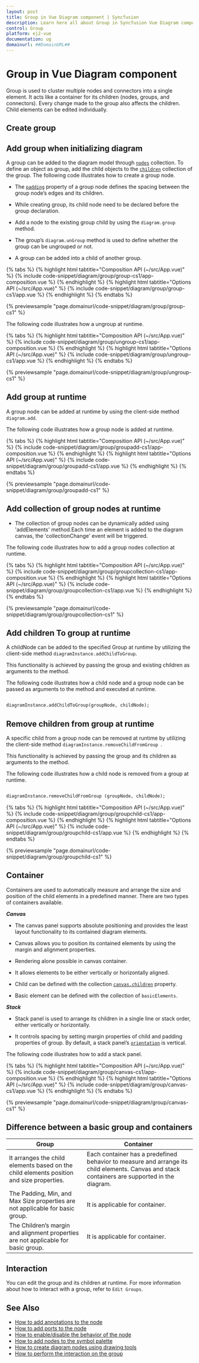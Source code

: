 ```yaml
---
layout: post
title: Group in Vue Diagram component | Syncfusion
description: Learn here all about Group in Syncfusion Vue Diagram component of Syncfusion Essential JS 2 and more.
control: Group 
platform: ej2-vue
documentation: ug
domainurl: ##DomainURL##
---
```


# Group in Vue Diagram component

Group is used to cluster multiple nodes and connectors into a single element. It acts like a container for its children (nodes, groups, and connectors). Every change made to the group also affects the children. Child elements can be edited individually.

## Create group

## Add group when initializing diagram

A group can be added to the diagram model through [`nodes`](https://ej2.syncfusion.com/vue/documentation/api/diagram/node) collection. To define an object as group, add the child objects to the [`children`](https://ej2.syncfusion.com/vue/documentation/api/diagram/node#children-string) collection of the group. The following code illustrates how to create a group node.

* The [`padding`](https://ej2.syncfusion.com/vue/documentation/api/diagram/node#padding-MarginModel) property of a group node defines the spacing between the group node’s edges and its children.

* While creating group, its child node need to be declared before the group declaration.

* Add a node to the existing group child by using the `diagram.group` method.

* The group’s `diagram.unGroup` method is used to define whether the group can be ungrouped or not.

* A group can be added into a child of another group.

{% tabs %}
{% highlight html tabtitle="Composition API (~/src/App.vue)" %}
{% include code-snippet/diagram/group/group-cs1/app-composition.vue %}
{% endhighlight %}
{% highlight html tabtitle="Options API (~/src/App.vue)" %}
{% include code-snippet/diagram/group/group-cs1/app.vue %}
{% endhighlight %}
{% endtabs %}
        
{% previewsample "page.domainurl/code-snippet/diagram/group/group-cs1" %}

The following code illustrates how a ungroup  at runtime.

{% tabs %}
{% highlight html tabtitle="Composition API (~/src/App.vue)" %}
{% include code-snippet/diagram/group/ungroup-cs1/app-composition.vue %}
{% endhighlight %}
{% highlight html tabtitle="Options API (~/src/App.vue)" %}
{% include code-snippet/diagram/group/ungroup-cs1/app.vue %}
{% endhighlight %}
{% endtabs %}
        
{% previewsample "page.domainurl/code-snippet/diagram/group/ungroup-cs1" %}

## Add group at runtime

A group node can be added at runtime by using the client-side method `diagram.add`.

The following code illustrates how a group node is added at runtime.

{% tabs %}
{% highlight html tabtitle="Composition API (~/src/App.vue)" %}
{% include code-snippet/diagram/group/groupadd-cs1/app-composition.vue %}
{% endhighlight %}
{% highlight html tabtitle="Options API (~/src/App.vue)" %}
{% include code-snippet/diagram/group/groupadd-cs1/app.vue %}
{% endhighlight %}
{% endtabs %}
        
{% previewsample "page.domainurl/code-snippet/diagram/group/groupadd-cs1" %}

## Add collection of group nodes at runtime

* The collection of group nodes can be dynamically added using 'addElements' method.Each time an element is added to the diagram canvas, the 'collectionChange' event will be triggered.

The following code illustrates how to add a group nodes collection at runtime.

{% tabs %}
{% highlight html tabtitle="Composition API (~/src/App.vue)" %}
{% include code-snippet/diagram/group/groupcollection-cs1/app-composition.vue %}
{% endhighlight %}
{% highlight html tabtitle="Options API (~/src/App.vue)" %}
{% include code-snippet/diagram/group/groupcollection-cs1/app.vue %}
{% endhighlight %}
{% endtabs %}
        
{% previewsample "page.domainurl/code-snippet/diagram/group/groupcollection-cs1" %}

## Add children To group at runtime

A childNode can be added to the specified Group at runtime by utilizing the client-side method `diagramInstance.addChildToGroup`. 

This functionality is achieved by passing the group and existing children as arguments to the method.

The following code illustrates how a child node and a group node can be passed as arguments to the method and executed at runtime.

```html

diagramInstance.addChildToGroup(groupNode, childNode); 

```
## Remove children from group at runtime

A specific child from a group node can be removed at runtime by utilizing the client-side method `diagramInstance.removeChildFromGroup `. 

This functionality is achieved by passing the group and its children as arguments to the method.

The following code illustrates how a child node is removed from a group at runtime.

```html

diagramInstance.removeChildFromGroup (groupNode, childNode); 

```

{% tabs %}
{% highlight html tabtitle="Composition API (~/src/App.vue)" %}
{% include code-snippet/diagram/group/groupchild-cs1/app-composition.vue %}
{% endhighlight %}
{% highlight html tabtitle="Options API (~/src/App.vue)" %}
{% include code-snippet/diagram/group/groupchild-cs1/app.vue %}
{% endhighlight %}
{% endtabs %}
        
{% previewsample "page.domainurl/code-snippet/diagram/group/groupchild-cs1" %}

## Container

Containers are used to automatically measure and arrange the size and position of the child elements in a predefined manner. There are two types of containers available.

***Canvas***

* The canvas panel supports absolute positioning and provides the least layout functionality to its contained diagram elements.

* Canvas allows you to position its contained elements by using the margin and alignment properties.

* Rendering alone possible in canvas container.

* It allows elements to be either vertically or horizontally aligned.

* Child can be defined with the collection [`canvas.children`](https://ej2.syncfusion.com/vue/documentation/api/diagram/canvas#children-DiagramElement) property.

* Basic element can be defined with the collection of `basicElements`.

***Stack***

* Stack panel is used to arrange its children in a single line or stack order, either vertically or horizontally.

* It controls spacing by setting margin properties of child and padding properties of group. By default, a stack panel’s [`orientation`](https://ej2.syncfusion.com/vue/documentation/api/diagram/stackPanel#orientation-Orientation) is vertical.

The following code illustrates how to add a stack panel.

{% tabs %}
{% highlight html tabtitle="Composition API (~/src/App.vue)" %}
{% include code-snippet/diagram/group/canvas-cs1/app-composition.vue %}
{% endhighlight %}
{% highlight html tabtitle="Options API (~/src/App.vue)" %}
{% include code-snippet/diagram/group/canvas-cs1/app.vue %}
{% endhighlight %}
{% endtabs %}
        
{% previewsample "page.domainurl/code-snippet/diagram/group/canvas-cs1" %}

## Difference between a basic group and containers

| Group | Container |
| -------- | -------- |
| It arranges the child elements based on the child elements position and size properties. | Each container has a predefined behavior to measure and arrange its child elements. Canvas and stack containers are supported in the diagram. |
| The Padding, Min, and Max Size properties are not applicable for basic group. | It is applicable for container. |
| The Children’s margin and alignment properties are not applicable for basic group. |  It is applicable for container. |

## Interaction

You can edit the group and its children at runtime. For more information about how to interact with a group, refer to `Edit Groups`.

## See Also

* [How to add annotations to the node](./labels)
* [How to add ports to the node](./ports)
* [How to enable/disable the behavior of the node](./constraints)
* [How to add nodes to the symbol palette](./symbol-palette)
* [How to create diagram nodes using drawing tools](./tools)
* [How to perform the interaction on the group](./interaction#selection)